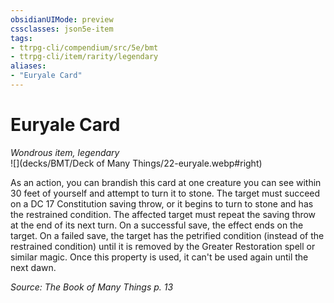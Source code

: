 ```yaml
---
obsidianUIMode: preview
cssclasses: json5e-item
tags:
- ttrpg-cli/compendium/src/5e/bmt
- ttrpg-cli/item/rarity/legendary
aliases: 
- "Euryale Card"
---
```

# Euryale Card
*Wondrous item, legendary*  
![](decks/BMT/Deck of Many Things/22-euryale.webp#right)  


As an action, you can brandish this card at one creature you can see within 30 feet of yourself and attempt to turn it to stone. The target must succeed on a DC 17 Constitution saving throw, or it begins to turn to stone and has the restrained condition. The affected target must repeat the saving throw at the end of its next turn. On a successful save, the effect ends on the target. On a failed save, the target has the petrified condition (instead of the restrained condition) until it is removed by the Greater Restoration spell or similar magic. Once this property is used, it can't be used again until the next dawn.

*Source: The Book of Many Things p. 13*